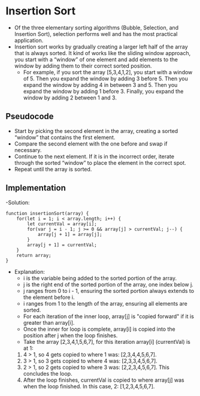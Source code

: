 # Insertion Sort

- Of the three elementary sorting algorithms (Bubble, Selection, and Insertion Sort), selection performs well and has the most practical application.
- Insertion sort works by gradually creating a larger left half of the array that is always sorted. It kind of works like the sliding window approach, you start with a “window” of one element and add elements to the window by adding them to their correct sorted position.
    - For example, if you sort the array [5,3,4,1,2], you start with a window of 5. Then you expand the window by adding 3 before 5. Then you expand the window by adding 4 in between 3 and 5. Then you expand the window by adding 1 before 3. Finally, you expand the window by adding 2 between 1 and 3.
## Pseudocode
- Start by picking the second element in the array, creating a sorted “window” that contains the first element.
- Compare the second element with the one before and swap if necessary.
- Continue to the next element. If it is in the incorrect order, iterate through the sorted “window” to place the element in the correct spot.
- Repeat until the array is sorted.
## Implementation
-Solution:
```
function insertionSort(array) {
    for(let i = 1; i < array.length; i++) {
        let currentVal = array[i];
        for(var j = i - 1; j >= 0 && array[j] > currentVal; j--) {
            array[j + 1] = array[j];
        }
        array[j + 1] = currentVal;
    }
    return array;
}
```
- Explanation:
    - i is the variable being added to the sorted portion of the array.
    - j is the right end of the sorted portion of the array, one index below j.
    - j ranges from 0 to i - 1, ensuring the sorted portion always extends to the element before i.
    - i ranges from 1 to the length of the array, ensuring all elements are sorted.
    - For each iteration of the inner loop, array[j] is "copied forward" if it is greater than array[i].
    - Once the inner for loop is complete, array[i] is copied into the position after j when the loop finishes.
    - Take the array [2,3,4,1,5,6,7], for this iteration array[i] (currentVal) is at 1:
    1. 4 > 1, so 4 gets copied to where 1 was: [2,3,4,4,5,6,7].
    2. 3 > 1, so 3 gets copied to where 4 was: [2,3,3,4,5,6,7].
    3. 2 > 1, so 2 gets copied to where 3 was: [2,2,3,4,5,6,7]. This concludes the loop.
    4. After the loop finishes, currentVal is copied to where array[j] was when the loop finished. In this case, 2: [1,2,3,4,5,6,7].
